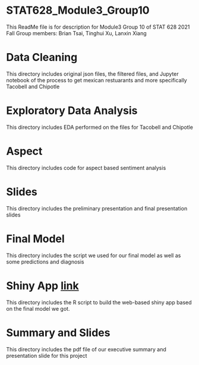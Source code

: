 # STAT628_Module3_Group10
This ReadMe file is for description for Module3 Group 10 of STAT 628 2021 Fall 
Group members: Brian Tsai, Tinghui Xu, Lanxin Xiang

# Data Cleaning
This directory includes original json files, the filtered files, and Jupyter notebook of the process to get mexican restuarants and more specifically Tacobell and Chipotle 

# Exploratory Data Analysis 
This directory includes EDA performed on the files for Tacobell and Chipotle

# Aspect
This directory includes code for aspect based sentiment analysis 

# Slides 
This directory includes the preliminary presentation and final presentation slides

# Final Model 
This directory includes the script we used for our final model as well as some predictions and diagnosis   

# Shiny App [link](https://tinghuixu1114.shinyapps.io/)
This directory includes the R script to build the web-based shiny app based on the final model we got.

# Summary and Slides
This directory includes the pdf file of our executive summary and presentation slide for this project
